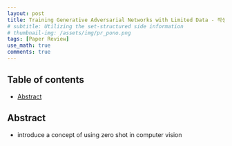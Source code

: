 ```yaml
---
layout: post
title: Training Generative Adversarial Networks with Limited Data - 작성중
# subtitle: Utilizing the set-structured side information
# thumbnail-img: /assets/img/pr_pono.png 
tags: [Paper Review]
use_math: true
comments: true
---
```


## Table of contents
- [Abstract](#abstract)

## Abstract
- introduce a concept of using zero shot in computer vision
